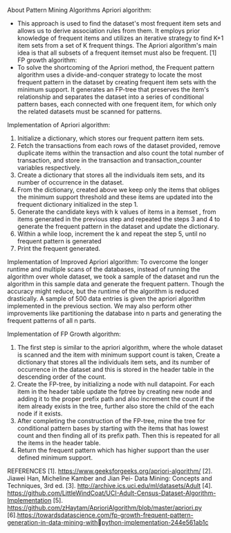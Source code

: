 About Pattern Mining Algorithms
Apriori algorithm: 
- This approach is used to find the dataset's most frequent item sets and allows us to derive 
association rules from them. It employs prior knowledge of frequent items and utilizes an 
iterative strategy to find K+1 item sets from a set of K frequent things. The Apriori 
algorithm's main idea is that all subsets of a frequent itemset must also be frequent. [1]
FP growth algorithm: 
- To solve the shortcoming of the Apriori method, the Frequent pattern algorithm uses a 
divide-and-conquer strategy to locate the most frequent pattern in the dataset by creating 
frequent item sets with the minimum support. It generates an FP-tree that preserves the 
item's relationship and separates the dataset into a series of conditional pattern bases, each 
connected with one frequent item, for which only the related datasets must be scanned for 
patterns.

Implementation of Apriori algorithm:
1. Initialize a dictionary, which stores our frequent pattern item sets.
2. Fetch the transactions from each rows of the dataset provided, remove duplicate items 
within the transaction and also count the total number of transaction, and store in the 
transaction and transaction_counter variables respectively.
3. Create a dictionary that stores all the individuals item sets, and its number of occurrence in 
the dataset.
4. From the dictionary, created above we keep only the items that obliges the minimum 
support threshold and these items are updated into the frequent dictionary initialized in the 
step 1.
5. Generate the candidate keys with k values of items in a itemset , from items generated in 
the previous step and repeated the steps 3 and 4 to generate the frequent pattern in the 
dataset and update the dictionary.
6. Within a while loop, increment the k and repeat the step 5, until no frequent pattern is 
generated
7. Print the frequent generated.

Implementation of Improved Apriori algorithm:
To overcome the longer runtime and multiple scans of the databases, instead of running the 
algorithm over whole dataset, we took a sample of the dataset and run the algorithm in this sample 
data and generate the frequent pattern. Though the accuracy might reduce, but the runtime of the 
algorithm is reduced drastically. A sample of 500 data entries is given the apriori algorithm 
implemented in the previous section. We may also perform other improvements like partitioning 
the database into n parts and generating the frequent patterns of all n parts.

Implementation of FP Growth algorithm:
1. The first step is similar to the apriori algorithm, where the whole dataset is scanned and the 
item with minimum support count is taken, Create a dictionary that stores all the individuals 
item sets, and its number of occurrence in the dataset and this is stored in the header table 
in the descending order of the count.
2. Create the FP-tree, by initializing a node with null datapoint. For each item in the header 
table update the fptree by creating new node and adding it to the proper prefix path and 
also increment the count if the item already exists in the tree, further also store the child of 
the each node if it exists.
3. After completing the construction of the FP-tree, mine the tree for conditional pattern bases 
by starting with the items that has lowest count and then finding all of its prefix path. Then 
this is repeated for all the items in the header table.
4. Return the frequent pattern which has higher support than the user defined minimum 
support.

REFERENCES
[1]. https://www.geeksforgeeks.org/apriori-algorithm/
[2]. Jiawei Han, Micheline Kamber and Jian Pei- Data Mining: Concepts and Techniques, 3rd ed.
[3]. http://archive.ics.uci.edu/ml/datasets/Adult
[4]. https://github.com/LittleWindCoat/UCI-Adult-Census-Dataset-Algorithm-Implementation
[5]. https://github.com/zHaytam/AprioriAlgorithm/blob/master/apriori.py
[6].https://towardsdatascience.com/fp-growth-frequent-pattern-generation-in-data-mining-withpython-implementation-244e561ab1c

